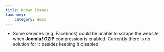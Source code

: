 ```yaml
---
title: Known Issues
taxonomy:
    category: docs
---
```


* Some services (e.g. Facebook) could be unable to scrape the website when **Joomla! GZIP** compression is enabled. Currently there is no solution for it besides keeping it disabled.
